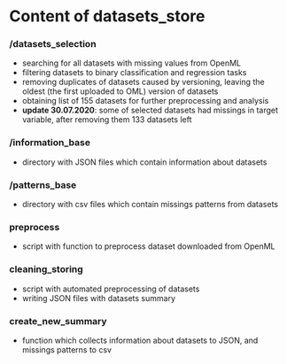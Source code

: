 # Content of datasets_store
### /datasets_selection
- searching for all datasets with missing values from OpenML
- filtering datasets to binary classification and regression tasks
- removing duplicates of datasets caused by versioning, leaving the oldest (the first uploaded to OML) version of datasets
- obtaining list of 155 datasets for further preprocessing and analysis
- **update 30.07.2020**: some of selected datasets had missings in target variable, after removing them 
133 datasets left

### /information_base
- directory with JSON files which contain information about datasets

### /patterns_base
- directory with csv files which contain missings patterns from datasets

### preprocess
- script with function to preprocess dataset downloaded from OpenML

### cleaning_storing
- script with automated preprocessing of datasets
- writing JSON files with datasets summary

### create_new_summary
- function which collects information about datasets to JSON, and missings patterns to csv
